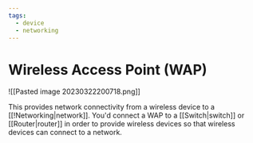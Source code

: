 ```yaml
---
tags:
  - device
  - networking
---
```

# Wireless Access Point (WAP)

![[Pasted image 20230322200718.png]]

This provides network connectivity from a wireless device to a [[!Networking|network]]. You'd connect a WAP to a [[Switch|switch]] or [[Router|router]] in order to provide wireless devices so that wireless devices can connect to a network.
